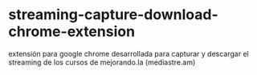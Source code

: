 # streaming-capture-download-chrome-extension
extensión para google chrome desarrollada para capturar y descargar el streaming de los cursos de mejorando.la (mediastre.am)
